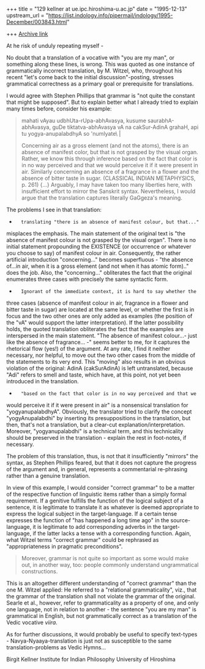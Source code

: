 +++
title = "129 kellner at ue.ipc.hiroshima-u.ac.jp"
date = "1995-12-13"
upstream_url = "https://list.indology.info/pipermail/indology/1995-December/003843.html"

+++
[Archive link](https://list.indology.info/pipermail/indology/1995-December/003843.html)

At he risk of unduly repeating myself - 

No doubt that a translation of a vocative with "you are my man", or
something along these lines, is wrong. This was quoted as one instance of
grammatically incorrect translation, by M. Witzel, who, throughout his
recent "let's come back to the initial discussion"-posting, stresses
grammatical correctness as a primary goal or prerequisite for translations. 

I would agree with Stephen Phillips that grammar is "not quite the constant 
that might be supposed". But to explain better what I already tried to
explain many times before, consider his example: 

>mahati vAyau udbhUta-rUpa-abhAvasya, kusume
>saurabhA-abhAvasya, guDe tiktatva-abhAvasya vA na
>cakSur-AdinA grahaH, api tu yogya-anupalabdhyA so 'numIyate\ |
>
>Concerning air as a gross element (and not the atoms), there is an absence
>of manifest color, but that is not grasped by the visual organ.  Rather, we 
>know this through inference based on the fact that color is in no way 
>perceived and that we would perceive it if it were present in air.  Similarly 
>concerning an absence of a fragrance in a flower and the absence of bitter 
>taste in sugar.  (CLASSICAL INDIAN METAPHYSICS, p. 261)
{...}
>Arguably, I may have taken too many liberties here, 
>with insufficient effort to mirror the Sanskrit syntax.  Nevertheless, I would 
>argue that the translation captures literally GaGgeza's meaning.

The problems I see in that translation: 

-       translating "there is an absence of manifest colour, but that..."
misplaces the emphasis. The main statement of the original text is "the
absence of manifest colour is not grasped by the visual organ". There is no
initial statement propounding the EXISTENCE (or occurrence or whatever you
choose to say) of manifest colour in air. Consequently, the rather
artificial introduction "concerning..." becomes superfluous - "the absence
of...in air, when it is a gross element (and not when it has atomic form).."
does the job. Also, the "concerning..." obliterates the fact that the
original enumerates three cases with precisely the same syntactic form. 

-       Ignorant of the immediate context, it is hard to say whether the
three cases (absence of manifest colour in air, fragrance in a flower and
bitter taste in sugar) are located at the same level, or whether the first
is in focus and the two other ones are only added as examples (the position
of the "vA" would support the latter interpretation). If the latter
possibility holds, the quoted translation obliterates the fact that the
examples are interspersed in the main statement. "The absence of manifest
colour...- just like the absence of fragrance... -" seems better to me, for
it captures the rhetorical flow (yes!) of the argument. At any rate, I find
it neither necessary, nor helpful, to move out the two other cases from the
middle of the statements to its very end. This "moving" also results in an
obvious violation of the original: AdinA (cakSurAdinA) is left untranslated,
because "Adi" refers to smell and taste, which have, at this point, not yet
been introduced in the translation. 

-       "based on the fact that color is in no way perceived and that we
would perceive it if it were present in air" is a nonsensical translation
for "yogyanupalabdhyA". Obviously, the translator tried to clarify the
concept "yogyAnupalabdhi" by inserting its presuppositions in the
translation, but then, that's not a translation, but a clear-cut
explanation/interpretation. Moreover, "yogyanupalabdhi" is a technical term,
and this technicality should be preserved in the translation - explain the
rest in foot-notes, if necessary. 

The problem of this translation, thus, is not that it insufficiently
"mirrors" the syntax, as Stephen Phillips feared, but that it does not
capture the progress of the argument and, in general, represents a
commentarial re-phrasing rather than a genuine translation. 

In view of this example, I would consider "correct grammar" to be a matter
of the respective function of linguistic items rather than a simply formal
requirement. If a genitive fulfills the function of the logical subject of a
sentence, it is legitimate to translate it as whatever is deemed appropriate
to express the logical subject in the target-language. If a certain tense
expresses the function of "has happened a long time ago" in the
source-language, it is legitimate to add corresponding adverbs in the
target-language, if the latter lacks a tense with a corresponding function.
Again, what Witzel terms "correct grammar" could be rephrased as
"appropriateness in pragmatic preconditions". 

>Moreover, grammar is not quite so important as some would make out, in 
>another way, too: people commonly understand ungrammatical constructions.  

This is an altogether different understanding of "correct grammar" than the
one M. Witzel applied: He referred to a "relational grammaticality", viz.,
that the grammar of the translation shall not violate the grammar of the
original. Searle et al., however, refer to grammaticality as a property of
one, and only one language, not in relation to another - the sentence "you
are my man" is grammatical in English, but not grammatically correct as a
translation of the Vedic vocative _viira_. 

As for further discussions, it would probably be useful to specify
text-types - Navya-Nyaaya-translation is just not as susceptible to the same
translation-problems as Vedic Hymns...


Birgit Kellner
Institute for Indian Philosophy
University of Hiroshima






